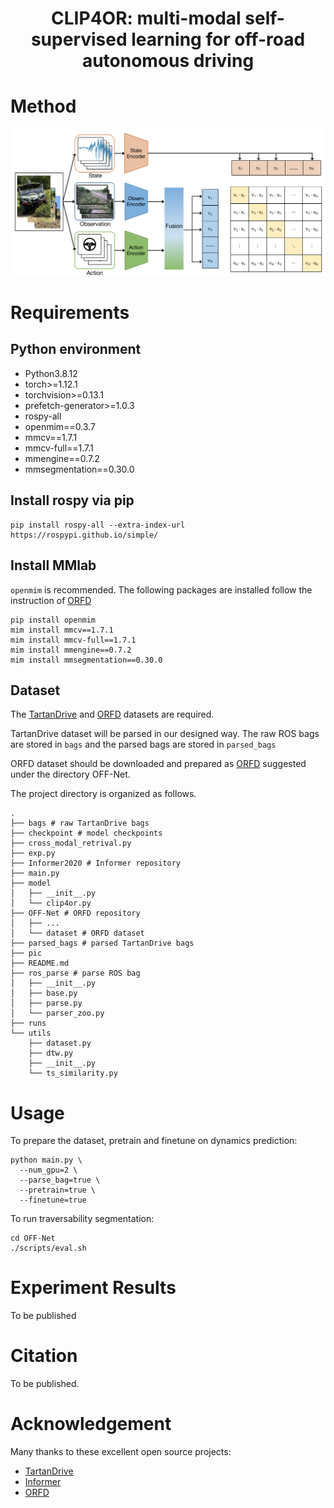 <div align="center"> 

# CLIP4OR: multi-modal self-supervised learning for off-road autonomous driving
</div>


# Method

![architecture](./pic/1_arch.png)

# Requirements

## Python environment

- Python3.8.12
- torch>=1.12.1
- torchvision>=0.13.1
- prefetch-generator>=1.0.3
- rospy-all
- openmim==0.3.7
- mmcv==1.7.1
- mmcv-full==1.7.1
- mmengine==0.7.2
- mmsegmentation==0.30.0

## Install rospy via pip

```shell
pip install rospy-all --extra-index-url https://rospypi.github.io/simple/
```

## Install MMlab

`openmim` is recommended. The following packages are installed follow the instruction of [ORFD](https://github.com/chaytonmin/Off-Road-Freespace-Detection)

```shell
pip install openmim
mim install mmcv==1.7.1
mim install mmcv-full==1.7.1
mim install mmengine==0.7.2
mim install mmsegmentation==0.30.0
```
## Dataset

The [TartanDrive](https://github.com/castacks/tartan_drive) and 
[ORFD](https://github.com/chaytonmin/Off-Road-Freespace-Detection) datasets are required. 

TartanDrive dataset will be parsed in our designed way. The raw ROS bags are stored in `bags` and the parsed bags are 
stored in `parsed_bags`

ORFD dataset should be downloaded and prepared as [ORFD](https://github.com/chaytonmin/Off-Road-Freespace-Detection) 
suggested under the directory OFF-Net.

The project directory is organized as follows.

```shell
.
├── bags # raw TartanDrive bags
├── checkpoint # model checkpoints
├── cross_modal_retrival.py 
├── exp.py
├── Informer2020 # Informer repository
├── main.py 
├── model
│   ├── __init__.py
│   └── clip4or.py
├── OFF-Net # ORFD repository
│   ├── ...
│   └── dataset # ORFD dataset
├── parsed_bags # parsed TartanDrive bags
├── pic
├── README.md
├── ros_parse # parse ROS bag 
│   ├── __init__.py
│   ├── base.py
│   ├── parse.py
│   └── parser_zoo.py
├── runs
└── utils
    ├── dataset.py
    ├── dtw.py
    ├── __init__.py
    └── ts_similarity.py
```

# Usage

To prepare the dataset, pretrain and finetune on dynamics prediction:

```shell
python main.py \
  --num_gpu=2 \
  --parse_bag=true \
  --pretrain=true \
  --finetune=true
```

To run traversability segmentation:
```shell
cd OFF-Net
./scripts/eval.sh
```

# Experiment Results

To be published

# Citation

To be published.

# Acknowledgement

Many thanks to these excellent open source projects:
- [TartanDrive](https://github.com/castacks/tartan_drive/)
- [Informer](https://github.com/zhouhaoyi/Informer2020) 
- [ORFD](https://github.com/chaytonmin/Off-Road-Freespace-Detection)
